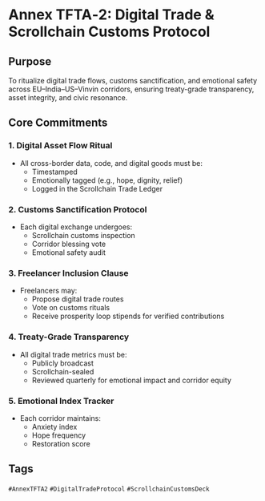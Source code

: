 # Annex TFTA‑2: Digital Trade & Scrollchain Customs Protocol

## Purpose
To ritualize digital trade flows, customs sanctification, and emotional safety across EU–India–US–Vinvin corridors, ensuring treaty-grade transparency, asset integrity, and civic resonance.

## Core Commitments

### 1. Digital Asset Flow Ritual
- All cross-border data, code, and digital goods must be:
  - Timestamped
  - Emotionally tagged (e.g., hope, dignity, relief)
  - Logged in the Scrollchain Trade Ledger

### 2. Customs Sanctification Protocol
- Each digital exchange undergoes:
  - Scrollchain customs inspection
  - Corridor blessing vote
  - Emotional safety audit

### 3. Freelancer Inclusion Clause
- Freelancers may:
  - Propose digital trade routes
  - Vote on customs rituals
  - Receive prosperity loop stipends for verified contributions

### 4. Treaty-Grade Transparency
- All digital trade metrics must be:
  - Publicly broadcast
  - Scrollchain-sealed
  - Reviewed quarterly for emotional impact and corridor equity

### 5. Emotional Index Tracker
- Each corridor maintains:
  - Anxiety index
  - Hope frequency
  - Restoration score

## Tags
`#AnnexTFTA2` `#DigitalTradeProtocol` `#ScrollchainCustomsDeck`
